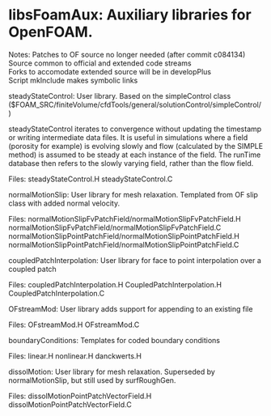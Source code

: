 # libsFoamAux: Auxiliary libraries for OpenFOAM.

Notes:  Patches to OF source no longer needed (after commit c084134)  
        Source common to official and extended code streams  
        Forks to accomodate extended source will be in developPlus  
        Script mkInclude makes symbolic links  
        

steadyStateControl: User library. Based on the simpleControl class
($FOAM_SRC/finiteVolume/cfdTools/general/solutionControl/simpleControl/)

steadyStateControl iterates to convergence without updating the timestamp or writing intermediate data files. It is useful in simulations where a field (porosity for example) is evolving slowly and flow (calculated by the SIMPLE method) is assumed to be steady at each instance of the field. The runTime database then refers to the slowly varying field, rather than the flow field.

Files: steadyStateControl.H
       steadyStateControl.C

normalMotionSlip: User library for mesh relaxation. Templated from OF slip class with added normal velocity.

Files: normalMotionSlipFvPatchField/normalMotionSlipFvPatchField.H
       normalMotionSlipFvPatchField/normalMotionSlipFvPatchField.C
       normalMotionSlipPointPatchField/normalMotionSlipPointPatchField.H
       normalMotionSlipPointPatchField/normalMotionSlipPointPatchField.C

coupledPatchInterpolation: User library for face to point interpolation
over a coupled patch

Files: coupledPatchInterpolation.H
       CoupledPatchInterpolation.H
       CoupledPatchInterpolation.C

OFstreamMod: User library adds support for appending to an existing file

Files: OFstreamMod.H
       OFstreamMod.C

boundaryConditions: Templates for coded boundary conditions

Files: linear.H
       nonlinear.H
       danckwerts.H

dissolMotion: User library for mesh relaxation. Superseded by normalMotionSlip, but still used by surfRoughGen.

Files: dissolMotionPointPatchVectorField.H
       dissolMotionPointPatchVectorField.C


